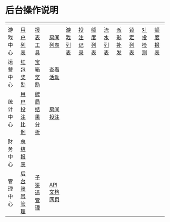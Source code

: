 # 后台操作说明

<table data-view="cards"><thead><tr><th></th><th></th><th></th><th></th><th></th><th></th><th></th><th></th><th></th><th></th><th></th><th></th></tr></thead><tbody><tr><td>游戏中心</td><td><a href="hou-tai-cao-zuo-shuo-ming/you-xi-zhong-xin/yong-hu-lie-biao.md">用户列表</a></td><td><a href="hou-tai-cao-zuo-shuo-ming/you-xi-zhong-xin/bao-biao-gong-ju.md">报表工具</a></td><td><a href="hou-tai-cao-zuo-shuo-ming/you-xi-zhong-xin/fang-jian-lie-biao.md">房间列表</a></td><td><a href="hou-tai-cao-zuo-shuo-ming/you-xi-zhong-xin/you-xi-lie-biao.md">游戏列表</a></td><td><a href="hou-tai-cao-zuo-shuo-ming/you-xi-zhong-xin/tou-zhu-ji-lu.md">投注记录</a></td><td><a href="hou-tai-cao-zuo-shuo-ming/you-xi-zhong-xin/e-du-lie-biao.md">额度列表</a></td><td><a href="hou-tai-cao-zuo-shuo-ming/you-xi-zhong-xin/liu-shui-lie-biao.md">流水列表</a></td><td><a href="hou-tai-cao-zuo-shuo-ming/you-xi-zhong-xin/pai-cai-bu-fa.md">派彩补发</a></td><td><a href="hou-tai-cao-zuo-shuo-ming/you-xi-zhong-xin/suo-ding-lie-biao.md">锁定列表</a></td><td><a href="hou-tai-cao-zuo-shuo-ming/you-xi-zhong-xin/dui-tou-jian-ce.md">对投检测</a></td><td><a href="hou-tai-cao-zuo-shuo-ming/you-xi-zhong-xin/e-du-bao-biao.md">额度报表</a></td></tr><tr><td>运营中心</td><td><a href="hou-tai-cao-zuo-shuo-ming/yun-ying-zhong-xin/hong-bao-jiang-li.md">红包奖励</a></td><td><a href="hou-tai-cao-zuo-shuo-ming/yun-ying-zhong-xin/bao-xiang-jiang-li.md">宝箱奖励</a></td><td><a href="hou-tai-cao-zuo-shuo-ming/yun-ying-zhong-xin/cha-kan-huo-dong.md">查看活动</a></td><td></td><td></td><td></td><td></td><td></td><td></td><td></td><td></td></tr><tr><td>统计中心</td><td><a href="hou-tai-cao-zuo-shuo-ming/tong-ji-zhong-xin/yong-hu-tou-zhu-bi-li.md">用户投注比例</a></td><td><a href="hou-tai-cao-zuo-shuo-ming/tong-ji-zhong-xin/pai-ju-jie-guo-fen-xi.md">牌局结果分析</a></td><td><a href="hou-tai-cao-zuo-shuo-ming/tong-ji-zhong-xin/fang-jian-tou-zhu.md">房间投注</a></td><td></td><td></td><td></td><td></td><td></td><td></td><td></td><td></td></tr><tr><td>财务中心</td><td><a href="hou-tai-cao-zuo-shuo-ming/cai-wu-zhong-xin/zong-jie-bao-biao.md">总结报表</a></td><td></td><td></td><td></td><td></td><td></td><td></td><td></td><td></td><td></td><td></td></tr><tr><td>管理中心</td><td><a href="hou-tai-cao-zuo-shuo-ming/guan-li-zhong-xin/hou-tai-zhang-hao-guan-li.md">后台账号管理</a></td><td><a href="hou-tai-cao-zuo-shuo-ming/guan-li-zhong-xin/zi-qu-dao-guan-li.md">子渠道管理</a></td><td><a href="hou-tai-cao-zuo-shuo-ming/guan-li-zhong-xin/api-wen-dang-wang-ye.md">API文档网页</a></td><td></td><td></td><td></td><td></td><td></td><td></td><td></td><td></td></tr></tbody></table>
